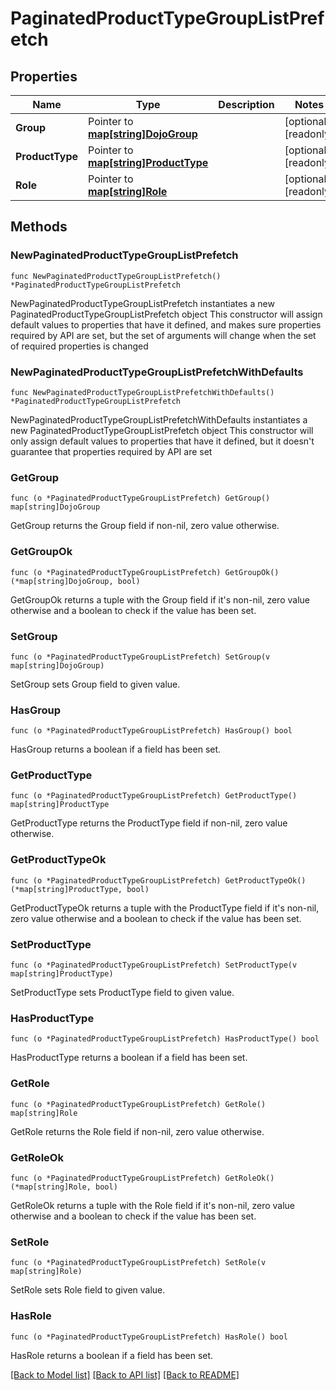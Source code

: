 # PaginatedProductTypeGroupListPrefetch

## Properties

Name | Type | Description | Notes
------------ | ------------- | ------------- | -------------
**Group** | Pointer to [**map[string]DojoGroup**](DojoGroup.md) |  | [optional] [readonly] 
**ProductType** | Pointer to [**map[string]ProductType**](ProductType.md) |  | [optional] [readonly] 
**Role** | Pointer to [**map[string]Role**](Role.md) |  | [optional] [readonly] 

## Methods

### NewPaginatedProductTypeGroupListPrefetch

`func NewPaginatedProductTypeGroupListPrefetch() *PaginatedProductTypeGroupListPrefetch`

NewPaginatedProductTypeGroupListPrefetch instantiates a new PaginatedProductTypeGroupListPrefetch object
This constructor will assign default values to properties that have it defined,
and makes sure properties required by API are set, but the set of arguments
will change when the set of required properties is changed

### NewPaginatedProductTypeGroupListPrefetchWithDefaults

`func NewPaginatedProductTypeGroupListPrefetchWithDefaults() *PaginatedProductTypeGroupListPrefetch`

NewPaginatedProductTypeGroupListPrefetchWithDefaults instantiates a new PaginatedProductTypeGroupListPrefetch object
This constructor will only assign default values to properties that have it defined,
but it doesn't guarantee that properties required by API are set

### GetGroup

`func (o *PaginatedProductTypeGroupListPrefetch) GetGroup() map[string]DojoGroup`

GetGroup returns the Group field if non-nil, zero value otherwise.

### GetGroupOk

`func (o *PaginatedProductTypeGroupListPrefetch) GetGroupOk() (*map[string]DojoGroup, bool)`

GetGroupOk returns a tuple with the Group field if it's non-nil, zero value otherwise
and a boolean to check if the value has been set.

### SetGroup

`func (o *PaginatedProductTypeGroupListPrefetch) SetGroup(v map[string]DojoGroup)`

SetGroup sets Group field to given value.

### HasGroup

`func (o *PaginatedProductTypeGroupListPrefetch) HasGroup() bool`

HasGroup returns a boolean if a field has been set.

### GetProductType

`func (o *PaginatedProductTypeGroupListPrefetch) GetProductType() map[string]ProductType`

GetProductType returns the ProductType field if non-nil, zero value otherwise.

### GetProductTypeOk

`func (o *PaginatedProductTypeGroupListPrefetch) GetProductTypeOk() (*map[string]ProductType, bool)`

GetProductTypeOk returns a tuple with the ProductType field if it's non-nil, zero value otherwise
and a boolean to check if the value has been set.

### SetProductType

`func (o *PaginatedProductTypeGroupListPrefetch) SetProductType(v map[string]ProductType)`

SetProductType sets ProductType field to given value.

### HasProductType

`func (o *PaginatedProductTypeGroupListPrefetch) HasProductType() bool`

HasProductType returns a boolean if a field has been set.

### GetRole

`func (o *PaginatedProductTypeGroupListPrefetch) GetRole() map[string]Role`

GetRole returns the Role field if non-nil, zero value otherwise.

### GetRoleOk

`func (o *PaginatedProductTypeGroupListPrefetch) GetRoleOk() (*map[string]Role, bool)`

GetRoleOk returns a tuple with the Role field if it's non-nil, zero value otherwise
and a boolean to check if the value has been set.

### SetRole

`func (o *PaginatedProductTypeGroupListPrefetch) SetRole(v map[string]Role)`

SetRole sets Role field to given value.

### HasRole

`func (o *PaginatedProductTypeGroupListPrefetch) HasRole() bool`

HasRole returns a boolean if a field has been set.


[[Back to Model list]](../README.md#documentation-for-models) [[Back to API list]](../README.md#documentation-for-api-endpoints) [[Back to README]](../README.md)


